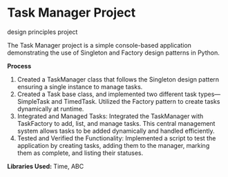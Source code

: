 # Task Manager Project
design principles project

The Task Manager project is a simple console-based application demonstrating the use of Singleton and Factory design patterns in Python.

**Process**
1. Created a TaskManager class that follows the Singleton design pattern ensuring a single instance to manage tasks.
2. Created a Task base class, and implemented two different task types—SimpleTask and TimedTask. Utilized the Factory pattern to create tasks dynamically at runtime.
3. Integrated and Managed Tasks: Integrated the TaskManager with TaskFactory to add, list, and manage tasks. This central management system allows tasks to be added dynamically and handled efficiently.
4. Tested and Verified the Functionality: Implemented a script to test the application by creating tasks, adding them to the manager, marking them as complete, and listing their statuses.

**Libraries Used:**
Time, ABC
